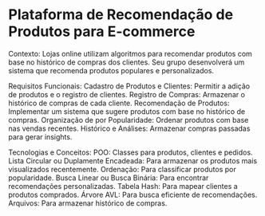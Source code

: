 # Plataforma de Recomendação de Produtos para E-commerce

Contexto:
Lojas online utilizam algoritmos para recomendar produtos com base no histórico de compras dos clientes. Seu grupo desenvolverá um sistema que recomenda produtos populares e personalizados.

Requisitos Funcionais:
Cadastro de Produtos e Clientes: Permitir a adição de produtos e o registro de clientes.
Registro de Compras: Armazenar o histórico de compras de cada cliente.
Recomendação de Produtos: Implementar um sistema que sugere produtos com base no histórico de compras.
Organização de por Popularidade: Ordenar produtos com base nas vendas recentes.
Histórico e Análises: Armazenar compras passadas para gerar insights.

Tecnologias e Conceitos:
POO: Classes para produtos, clientes e pedidos.
Lista Circular ou Duplamente Encadeada: Para armazenar os produtos mais visualizados recentemente.
Ordenação: Para classificar produtos por popularidade.
Busca Linear ou Busca Binária: Para encontrar recomendações personalizadas.
Tabela Hash: Para mapear clientes a produtos comprados.
Árvore AVL: Para busca eficiente de recomendações.
Arquivos: Para armazenar histórico de compras.
